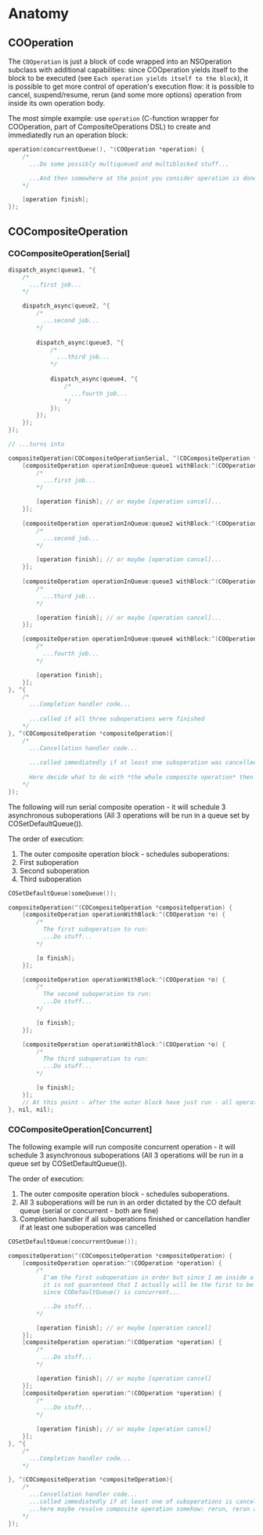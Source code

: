 # Anatomy

## COOperation

The `COOperation` is just a block of code wrapped into an NSOperation subclass with additional capabilities: since COOperation yields itself to the block to be executed (see `Each operation yields itself to the block`), it is possible to get more control of operation's execution flow: it is possible to cancel, suspend/resume, rerun (and some more options) operation from inside its own operation body.

The most simple example: use `operation` (C-function wrapper for COOperation, part of CompositeOperations DSL) to create and immediatedly run an operation block:

```objective-c
operation(concurrentQueue(), ^(COOperation *operation) {
    /*
      ...Do some possibly multiqueued and multiblocked stuff...

      ...And then somewhere at the point you consider operation is done, finish it with the -finish:
    */

    [operation finish];
});
```

## COCompositeOperation

### COCompositeOperation[Serial]

```objective-c
dispatch_async(queue1, ^{
    /* 
      ...first job... 
    */

    dispatch_async(queue2, ^{
        /* 
          ...second job... 
        */
        
        dispatch_async(queue3, ^{
            /* 
              ...third job... 
            */
            
            dispatch_async(queue4, ^{ 
                /*
                  ...fourth job... 
                */ 
            });
        });
    });    
});

// ...turns into 

compositeOperation(COCompositeOperationSerial, ^(COCompositeOperation *compositeOperation){
    [compositeOperation operationInQueue:queue1 withBlock:^(COOperation *operation){
        /* 
          ...first job... 
        */

        [operation finish]; // or maybe [operation cancel]...
    }];
    
    [compositeOperation operationInQueue:queue2 withBlock:^(COOperation *operation){
        /* 
          ...second job... 
        */

        [operation finish]; // or maybe [operation cancel]...
    }];
   
    [compositeOperation operationInQueue:queue3 withBlock:^(COOperation *operation){
        /* 
          ...third job... 
        */

        [operation finish]; // or maybe [operation cancel]...
    }]; 

    [compositeOperation operationInQueue:queue4 withBlock:^(COOperation *operation){
        /* 
          ...fourth job... 
        */

        [operation finish];
    }]; 
}, ^{
    /*
      ...Completion handler code... 
      
      ...called if all three suboperations were finished
    */
}, ^(COCompositeOperation *compositeOperation){
    /*
      ...Cancellation handler code... 
      
      ...called immediatedly if at least one suboperation was cancelled
     
      Here decide what to do with *the whole composite operation* then
    */
});
```

The following will run serial composite operation - it will schedule 3 asynchronous suboperations (All 3 operations will be run in a queue set by COSetDefaultQueue()).

The order of execution:

1. The outer composite operation block - schedules suboperations:
2. First suboperation
3. Second suboperation
4. Third suboperation
 
```objective-c
COSetDefaultQueue(someQueue());

compositeOperation(^(COCompositeOperation *compositeOperation) {
    [compositeOperation operationWithBlock:^(COOperation *o) {
        /*
          The first suboperation to run:
          ...Do stuff...
        */

        [o finish];
    }];

    [compositeOperation operationWithBlock:^(COOperation *o) {
        /*
          The second suboperation to run:
          ...Do stuff...
        */

        [o finish];
    }];

    [compositeOperation operationWithBlock:^(COOperation *o) {
        /* 
          The third suboperation to run:
          ...Do stuff...
        */

        [o finish];
    }];
    // At this point - after the outer block have just run - all operations are scheduled to be run in CODefaultQueue()
}, nil, nil);
```
### COCompositeOperation[Concurrent]

The following example will run composite concurrent operation - it will schedule 3 asynchronous suboperations (All 3 operations will be run in a queue set by COSetDefaultQueue()).

The order of execution:

1. The outer composite operation block - schedules suboperations.
2. All 3 suboperations will be run in an order dictated by the CO default queue (serial or concurrent - both are fine)
3. Completion handler if all suboperations finished or cancellation handler if at least one suboperation was cancelled

```objective-c
COSetDefaultQueue(concurrentQueue());

compositeOperation(^(COCompositeOperation *compositeOperation) {
    [compositeOperation operation:^(COOperation *operation) {
        /* 
          I'am the first suboperation in order but since I am inside a concurrent operation (not serial!) 
          it is not guaranteed that I actually will be the first to be run 
          since CODefaultQueue() is concurrent...

          ...Do stuff...
        */

        [operation finish]; // or maybe [operation cancel]
    }];
    [compositeOperation operation:^(COOperation *operation) {
        /*
          ...Do stuff...
        */

        [operation finish]; // or maybe [operation cancel]
    }];
    [compositeOperation operation:^(COOperation *operation) {
        /*
          ...Do stuff...
        */

        [operation finish]; // or maybe [operation cancel]
    }];
}, ^{
    /*
      ...Completion handler code...
    */

}, ^(COCompositeOperation *compositeOperation){
    /*
      ...Cancellation handler code...
      ...called immediatedly if at least one of suboperations is cancelled.
      ...here maybe resolve composite operation somehow: rerun, rerun after, or cancel... see <COOperationResolver>
    */
});

```



